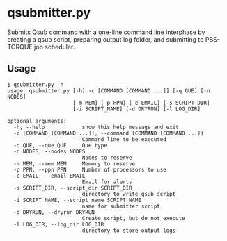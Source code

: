 # qsubmitter.py
Submits Qsub command with a one-line command line interphase by creating a qsub script, preparing output log folder, and submitting to PBS-TORQUE job scheduler. 

## Usage

```
$ qsubmitter.py -h
usage: qsubmitter.py [-h] -c [COMMAND [COMMAND ...]] [-q QUE] [-n NODES]
                     [-m MEM] [-p PPN] [-e EMAIL] [-s SCRIPT_DIR]
                     [-i SCRIPT_NAME] [-d DRYRUN] [-l LOG_DIR]

optional arguments:
  -h, --help            show this help message and exit
  -c [COMMAND [COMMAND ...]], --command [COMMAND [COMMAND ...]]
                        Command line to be executed
  -q QUE, --que QUE     Que type
  -n NODES, --nodes NODES
                        Nodes to reserve
  -m MEM, --mem MEM     Memory to reserve
  -p PPN, --ppn PPN     Number of processors to use
  -e EMAIL, --email EMAIL
                        Email for alerts
  -s SCRIPT_DIR, --script_dir SCRIPT_DIR
                        directory to write qsub script
  -i SCRIPT_NAME, --script_name SCRIPT_NAME
                        name for submitter script
  -d DRYRUN, --dryrun DRYRUN
                        Create script, but do not execute
  -l LOG_DIR, --log_dir LOG_DIR
                        directory to store output logs
```

